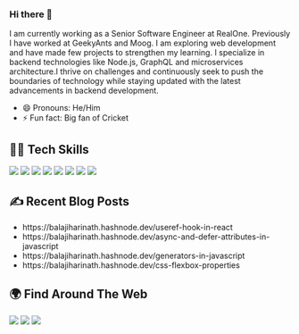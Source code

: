 ### Hi there 👋

I am currently working as a Senior Software Engineer at RealOne. Previously I have worked at GeekyAnts and Moog.
I am exploring web development and have made few projects to strengthen my learning. I specialize in backend technologies like Node.js, GraphQL and microservices architecture.I thrive on challenges and continuously seek to push the boundaries of technology while staying updated with the latest advancements in backend development.


- 😄 Pronouns: He/Him
- ⚡ Fun fact: Big fan of Cricket


## 👨‍💻 Tech Skills
![](https://img.shields.io/badge/HTML5-E34F26?style=for-the-badge&logo=html5&logoColor=white)
![](https://img.shields.io/badge/CSS3-1572B6?style=for-the-badge&logo=css3&logoColor=white)
![](https://img.shields.io/badge/JavaScript-F7DF1E?style=for-the-badge&logo=javascript&logoColor=black)
![](https://img.shields.io/badge/Node.js-43853D?style=for-the-badge&logo=node.js&logoColor=white) 
![](https://img.shields.io/badge/React-20232A?style=for-the-badge&logo=react&logoColor=61DAFB)
![](https://img.shields.io/badge/Markdown-000000?style=for-the-badge&logo=markdown&logoColor=white)
![](https://img.shields.io/badge/Git-F05032?style=for-the-badge&logo=git&logoColor=white)
![](https://img.shields.io/badge/Netlify-00C7B7?style=for-the-badge&logo=netlify&logoColor=white)

## ✍️ Recent Blog Posts
<ul>
  <li>https://balajiharinath.hashnode.dev/useref-hook-in-react</li>
  <li>https://balajiharinath.hashnode.dev/async-and-defer-attributes-in-javascript</li>
  <li>https://balajiharinath.hashnode.dev/generators-in-javascript</li>
  <li>https://balajiharinath.hashnode.dev/css-flexbox-properties</li>
</ul>


## 🌍 Find Around The Web
<a href="https://twitter.com/balaji_harinath"><img src="https://img.shields.io/badge/Twitter-1DA1F2?style=for-the-badge&logo=twitter&logoColor=white"/></a>
<a href="https://github.com/BalajiHarinath"><img src="https://img.shields.io/badge/GitHub-100000?style=for-the-badge&logo=github&logoColor=white"/></a>
<a href="https://www.linkedin.com/in/balaji-harinath-90a56518a/"><img src="https://img.shields.io/badge/LinkedIn-0077B5?style=for-the-badge&logo=linkedin&logoColor=white"/></a>
